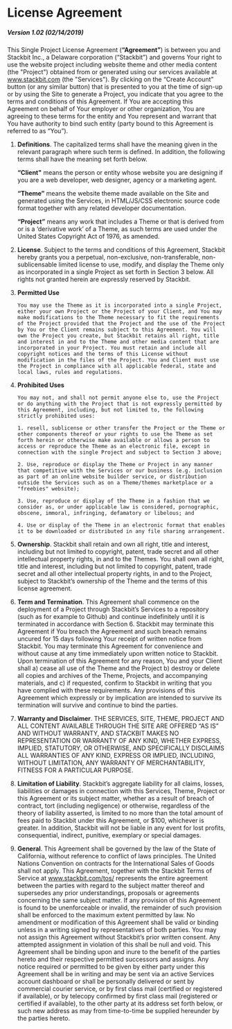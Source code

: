 # License Agreement

##### Version 1.02 (02/14/2019)

This Single Project License Agreement (**“Agreement”**) is between you and Stackbit Inc., a Delaware corporation (“Stackbit”) and governs Your right to use the website project including website theme and other media content (the "Project") obtained from or generated using our services available at www.stackbit.com (the "Services"). By clicking on the “Create Account” button (or any similar button) that is presented to you at the time of sign-up or by using the Site to generate a Project, you indicate that you agree to the terms and conditions of this Agreement. If You are accepting this Agreement on behalf of Your employer or other organization, You are agreeing to these terms for the entity and You represent and warrant that You have authority to bind such entity (party bound to this Agreement is referred to as “You”).

1.  **Definitions**. The capitalized terms shall have the meaning given in the relevant paragraph where such term is defined. In addition, the following terms shall have the meaning set forth below.

    **“Client"** means the person or entity whose website you are designing if you are a web developer, web designer, agency or a marketing agent.

    **“Theme”** means the website theme made available on the Site and generated using the Services, in HTML/JS/CSS electronic source code format together with any related developer documentation.

    **“Project”** means any work that includes a Theme or that is derived from or is a ‘derivative work’ of a Theme, as such terms are used under the United States Copyright Act of 1976, as amended.

2.  **License**. Subject to the terms and conditions of this Agreement, Stackbit hereby grants you a perpetual, non-exclusive, non-transferable, non-sublicensable limited license to use, modify, and display the Theme only as incorporated in a single Project as set forth in Section 3 below. All rights not granted herein are expressly reserved by Stackbit.

3.  **Permitted Use**

        You may use the Theme as it is incorporated into a single Project, either your own Project or the Project of your Client, and You may make modifications to the Theme necessary to fit the requirements of the Project provided that the Project and the use of the Project by You or the Client remains subject to this Agreement. You will own the Project you create, but Stackbit retains all right, title and interest in and to the Theme and other media content that are incorporated in your Project. You must retain and include all copyright notices and the terms of this License without modification in the files of the Project. You and Client must use the Project in compliance with all applicable federal, state and local laws, rules and regulations.

4.  **Prohibited Uses**

        You may not, and shall not permit anyone else to, use the Project or do anything with the Project that is not expressly permitted by this Agreement, including, but not limited to, the following strictly prohibited uses:

        1. resell, sublicense or other transfer the Project or the Theme or other components thereof or your rights to use the Theme as set forth herein or otherwise make available or allows a person to access or reproduce the Theme as an electronic file, except in connection with the single Project and subject to Section 3 above;

        2. Use, reproduce or display the Theme or Project in any manner that competitive with the Services or our business (e.g. inclusion as part of an online website builder service, or distribution outside the Services such as on a Theme/themes marketplace or a "freebies" website);

        3. Use, reproduce or display of the Theme in a fashion that we consider as, or under applicable law is considered, pornographic, obscene, immoral, infringing, defamatory or libelous; and

        4. Use or display of the Theme in an electronic format that enables it to be downloaded or distributed in any file sharing arrangement.

5.  **Ownership**. Stackbit shall retain and own all right, title and interest, including but not limited to copyright, patent, trade secret and all other intellectual property rights, in and to the Themes. You shall own all right, title and interest, including but not limited to copyright, patent, trade secret and all other intellectual property rights, in and to the Project, subject to Stackbit’s ownership of the Theme and the terms of this license agreement.

6.  **Term and Termination**. This Agreement shall commence on the deployment of a Project through Stackbit’s Services to a repository (such as for example to Github) and continue indefinitely until it is terminated in accordance with Section 6. Stackbit may terminate this Agreement if You breach the Agreement and such breach remains uncured for 15 days following Your receipt of written notice from Stackbit. You may terminate this Agreement for convenience and without cause at any time immediately upon written notice to Stackbit. Upon termination of this Agreement for any reason, You and your Client shall a) cease all use of the Theme and the Project b) destroy or delete all copies and archives of the Theme, Projects, and accompanying materials, and c) if requested, confirm to Stackbit in writing that you have complied with these requirements. Any provisions of this Agreement which expressly or by implication are intended to survive its termination will survive and continue to bind the parties.

7.  **Warranty and Disclaimer**. THE SERVICES, SITE, THEME, PROJECT AND ALL CONTENT AVAILABLE THROUGH THE SITE ARE OFFERED “AS IS” AND WITHOUT WARRANTY, AND STACKBIT MAKES NO REPRESENTATION OR WARRANTY OF ANY KIND, WHETHER EXPRESS, IMPLIED, STATUTORY, OR OTHERWISE, AND SPECIFICALLY DISCLAIMS ALL WARRANTIES OF ANY KIND, EXPRESS OR IMPLIED, INCLUDING, WITHOUT LIMITATION, ANY WARRANTY OF MERCHANTABILITY, FITNESS FOR A PARTICULAR PURPOSE.

8.  **Limitation of Liability**. Stackbit’s aggregate liability for all claims, losses, liabilities or damages in connection with this Services, Theme, Project or this Agreement or its subject matter, whether as a result of breach of contract, tort (including negligence) or otherwise, regardless of the theory of liability asserted, is limited to no more than the total amount of fees paid to Stackbit under this Agreement, or $100, whichever is greater. In addition, Stackbit will not be liable in any event for lost profits, consequential, indirect, punitive, exemplary or special damages.

9.  **General**. This Agreement shall be governed by the law of the State of California, without reference to conflict of laws principles. The United Nations Convention on contracts for the International Sales of Goods shall not apply. This Agreement, together with the Stackbit Terms of Service at www.stackbit.com/tos/ represents the entire agreement between the parties with regard to the subject matter thereof and supersedes any prior understandings, proposals or agreements concerning the same subject matter. If any provision of this Agreement is found to be unenforceable or invalid, the remainder of such provision shall be enforced to the maximum extent permitted by law. No amendment or modification of this Agreement shall be valid or binding unless in a writing signed by representatives of both parties. You may not assign this Agreement without Stackbit’s prior written consent. Any attempted assignment in violation of this shall be null and void. This Agreement shall be binding upon and inure to the benefit of the parties hereto and their respective permitted successors and assigns. Any notice required or permitted to be given by either party under this Agreement shall be in writing and may be sent via an active Services account dashboard or shall be personally delivered or sent by commercial courier service, or by first class mail (certified or registered if available), or by telecopy confirmed by first class mail (registered or certified if available), to the other party at its address set forth below, or such new address as may from time-to-time be supplied hereunder by the parties hereto.
